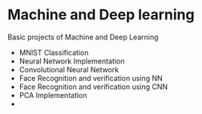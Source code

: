 # Machine and Deep learning
Basic projects of Machine and Deep Learning

- MNIST Classification
- Neural Network Implementation
- Convolutional Neural Network
- Face Recognition and verification using NN
- Face Recognition and verification using CNN
- PCA Implementation
- 







